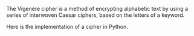The Vigenère cipher is a method of encrypting alphabetic text by using a series of interwoven Caesar ciphers, based on the letters of a keyword.

Here is the implementation of a cipher in Python.
